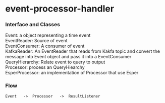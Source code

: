 event-processor-handler
=======================

### Interface and Classes

Event: a object representing a time event  
EventReader: Source of event  
EventConsumer: A consumer of event  
KafkaReader: An EventReader that reads from Kakfa topic and convert the message into Event object and pass it into a EventConsumer  
QueryHierarchy: Relate event to query to output  
Processor: process an QueryHiearchy  
EsperProcessor: an implementation of Processor that use Esper  

### Flow
```
Event 	-> 	Processor 	-> 	ResultListener							
```


